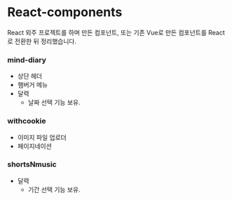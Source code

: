 # React-components

React 외주 프로젝트를 하며 만든 컴포넌트, 또는 기존 Vue로 만든 컴포넌트를 React로 전환한 뒤 정리했습니다.

### mind-diary

- 상단 헤더
- 햄버거 메뉴
- 달력
    - 날짜 선택 기능 보유.

### withcookie

- 이미지 파일 업로더
- 페이지네이션

### shortsNmusic

- 달력
    - 기간 선택 기능 보유.
